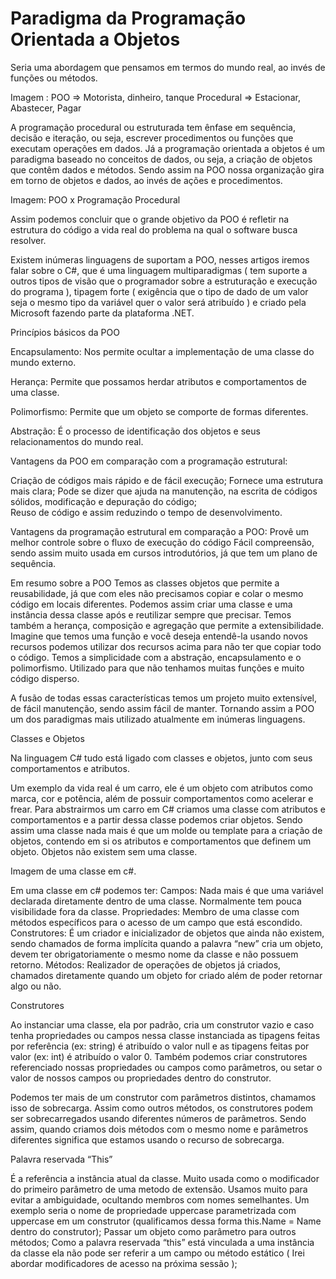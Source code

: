 # Paradigma da Programação Orientada a Objetos
Seria uma abordagem que pensamos em termos do mundo real, ao invés de funções ou métodos.

Imagem : POO => Motorista, dinheiro, tanque
	    Procedural => Estacionar, Abastecer, Pagar

A programação procedural ou estruturada tem ênfase em sequência, decisão e iteração, ou seja, escrever procedimentos ou funções que executam operações em dados.
Já a programação orientada a objetos é um paradigma baseado no conceitos de dados, ou seja, a criação de objetos que contêm dados e métodos.
Sendo assim na POO nossa organização gira em torno de objetos e dados, ao invés de ações e procedimentos.

Imagem: POO x Programação Procedural

Assim podemos concluir que o grande objetivo da POO é refletir na estrutura do código a vida real do problema na qual o software busca resolver.

Existem inúmeras linguagens de suportam a POO, nesses artigos iremos falar sobre o C#, que é uma linguagem multiparadigmas ( tem suporte a outros tipos de visão que o programador sobre a estruturação e execução do programa ), tipagem forte ( exigência que o tipo de dado de um valor seja o mesmo tipo da variável quer o valor será atribuído ) e criado pela Microsoft fazendo parte da plataforma .NET.

Princípios básicos da POO

Encapsulamento:
Nos permite ocultar a implementação de uma classe do mundo externo.

Herança:
Permite que possamos herdar atributos e comportamentos de uma classe.

Polimorfismo:
Permite que um objeto se comporte de formas diferentes.

Abstração:
É o processo de identificação dos objetos e seus relacionamentos do mundo real.

Vantagens da POO em comparação com a programação estrutural:

Criação de códigos mais rápido e de fácil execução;
Fornece uma estrutura mais clara;
Pode se dizer que ajuda na manutenção, na escrita de códigos sólidos, modificação e depuração do código;  
Reuso de código e assim reduzindo o tempo de desenvolvimento.

Vantagens da programação estrutural em comparação a POO:
Provê um melhor controle sobre o fluxo de execução do código
Fácil compreensão, sendo assim muito usada em cursos introdutórios, já que tem um plano de sequência.  

Em resumo sobre a POO
Temos as classes objetos que permite a reusabilidade, já que com eles não precisamos copiar e colar o mesmo código em locais diferentes. Podemos assim criar uma classe e uma instância dessa classe após e reutilizar sempre que precisar.
Temos também a herança, composição e agregação que permite a extensibilidade. Imagine que temos uma função e você deseja entendê-la usando novos recursos podemos utilizar dos recursos acima para não ter que copiar todo o código.
Temos a simplicidade com a abstração, encapsulamento e o polimorfismo. Utilizado para que não tenhamos muitas funções e muito código disperso.

A fusão de todas essas características temos um projeto muito extensível, de fácil manutenção, sendo assim fácil de manter. Tornando assim a POO um dos paradigmas mais utilizado atualmente em inúmeras linguagens.

Classes e Objetos

Na linguagem C# tudo está ligado com classes e objetos, junto com seus comportamentos e atributos.

Um exemplo da vida real é um carro, ele é um objeto com atributos como marca, cor e potência, além de possuir comportamentos como acelerar e frear.
Para abstrairmos um carro em C# criamos uma classe com atributos e comportamentos e a partir dessa classe podemos criar objetos. Sendo assim uma classe nada mais é que um molde ou template para a criação de objetos, contendo em si os atributos e comportamentos que definem um objeto. Objetos não existem sem uma classe.

Imagem de uma classe em c#.

Em uma classe em c# podemos ter:
Campos: Nada mais é que uma variável declarada diretamente dentro de uma classe. Normalmente tem pouca visibilidade fora da classe.
Propriedades: Membro de uma classe com métodos específicos para o acesso de um campo que está escondido.
Construtores: É um criador e inicializador de objetos que ainda não existem, sendo chamados de forma implícita quando a palavra “new” cria um objeto, devem ter obrigatoriamente o mesmo nome da classe e não possuem retorno.
Métodos: Realizador de operações de objetos já criados, chamados diretamente quando um objeto for criado além de poder retornar algo ou não.

Construtores

Ao instanciar uma classe, ela por padrão, cria um construtor vazio e caso tenha propriedades ou campos nessa classe instanciada as tipagens feitas por referência (ex: string) é atribuído o valor null e as tipagens feitas por valor (ex: int) é atribuído o valor 0.
Também podemos criar construtores referenciado nossas propriedades ou campos como parâmetros, ou setar o valor de nossos campos ou propriedades dentro do construtor. 

Podemos ter mais de um construtor com parâmetros distintos, chamamos isso de sobrecarga. Assim como outros métodos, os construtores podem ser sobrecarregados usando diferentes números de parâmetros. Sendo assim, quando criamos dois métodos com o mesmo nome e parâmetros diferentes significa que estamos usando o recurso de sobrecarga.

Palavra reservada “This”

É a referência a instância atual da classe. Muito usada como o modificador do primeiro parâmetro de uma metodo de extensão.
Usamos muito para evitar a ambiguidade, ocultando membros com nomes semelhantes. Um exemplo seria o nome de propriedade uppercase parametrizada com uppercase em um construtor (qualificamos dessa forma this.Name = Name dentro do construtor); 
Passar um objeto como parâmetro para outros métodos; 
Como a palavra reservada “this” está vinculada a uma instância da classe ela não pode ser referir a um campo ou método estático ( Irei abordar modificadores de acesso na próxima sessão );
